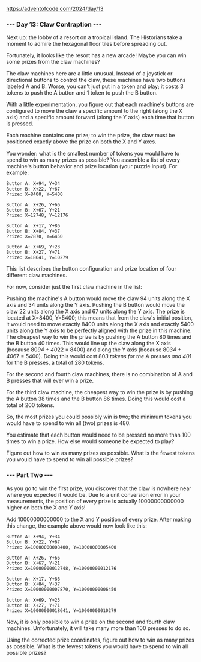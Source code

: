 https://adventofcode.com/2024/day/13

### --- Day 13: Claw Contraption ---

Next up: the lobby of a resort on a tropical island. The Historians take a moment to admire the hexagonal floor tiles
before spreading out.

Fortunately, it looks like the resort has a new arcade! Maybe you can win some prizes from the claw machines?

The claw machines here are a little unusual. Instead of a joystick or directional buttons to control the claw, these
machines have two buttons labeled A and B. Worse, you can't just put in a token and play; it costs 3 tokens to push the
A button and 1 token to push the B button.

With a little experimentation, you figure out that each machine's buttons are configured to move the claw a specific
amount to the right (along the X axis) and a specific amount forward (along the Y axis) each time that button is
pressed.

Each machine contains one prize; to win the prize, the claw must be positioned exactly above the prize on both the X and
Y axes.

You wonder: what is the smallest number of tokens you would have to spend to win as many prizes as possible? You
assemble a list of every machine's button behavior and prize location (your puzzle input). For example:

```
Button A: X+94, Y+34
Button B: X+22, Y+67
Prize: X=8400, Y=5400
```

```
Button A: X+26, Y+66
Button B: X+67, Y+21
Prize: X=12748, Y=12176
```

```
Button A: X+17, Y+86
Button B: X+84, Y+37
Prize: X=7870, Y=6450
```

```
Button A: X+69, Y+23
Button B: X+27, Y+71
Prize: X=18641, Y=10279
```

This list describes the button configuration and prize location of four different claw machines.

For now, consider just the first claw machine in the list:

Pushing the machine's A button would move the claw 94 units along the X axis and 34 units along the Y axis.
Pushing the B button would move the claw 22 units along the X axis and 67 units along the Y axis.
The prize is located at X=8400, Y=5400; this means that from the claw's initial position, it would need to move exactly
8400 units along the X axis and exactly 5400 units along the Y axis to be perfectly aligned with the prize in this
machine.
The cheapest way to win the prize is by pushing the A button 80 times and the B button 40 times. This would line up the
claw along the X axis (because 80*94 + 40*22 = 8400) and along the Y axis (because 80*34 + 40*67 = 5400). Doing this
would cost 80*3 tokens for the A presses and 40*1 for the B presses, a total of 280 tokens.

For the second and fourth claw machines, there is no combination of A and B presses that will ever win a prize.

For the third claw machine, the cheapest way to win the prize is by pushing the A button 38 times and the B button 86
times. Doing this would cost a total of 200 tokens.

So, the most prizes you could possibly win is two; the minimum tokens you would have to spend to win all (two) prizes is
480.

You estimate that each button would need to be pressed no more than 100 times to win a prize. How else would someone be
expected to play?

Figure out how to win as many prizes as possible. What is the fewest tokens you would have to spend to win all possible
prizes?

### --- Part Two ---

As you go to win the first prize, you discover that the claw is nowhere near where you expected it would be. Due to a
unit conversion error in your measurements, the position of every prize is actually 10000000000000 higher on both the X
and Y axis!

Add 10000000000000 to the X and Y position of every prize. After making this change, the example above would now look
like this:

```
Button A: X+94, Y+34
Button B: X+22, Y+67
Prize: X=10000000008400, Y=10000000005400

Button A: X+26, Y+66
Button B: X+67, Y+21
Prize: X=10000000012748, Y=10000000012176

Button A: X+17, Y+86
Button B: X+84, Y+37
Prize: X=10000000007870, Y=10000000006450

Button A: X+69, Y+23
Button B: X+27, Y+71
Prize: X=10000000018641, Y=10000000010279
```

Now, it is only possible to win a prize on the second and fourth claw machines. Unfortunately, it will take many more
than 100 presses to do so.

Using the corrected prize coordinates, figure out how to win as many prizes as possible. What is the fewest tokens you
would have to spend to win all possible prizes?